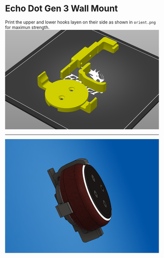 # Echo Dot Gen 3 Wall Mount

Print the upper and lower hooks layen on their side as shown in `orient.png` for maximun strength.
![print orientation](https://raw.githubusercontent.com/opcow/echo-dot-gen-3-wall-mount/main/orient.png)

---
![view 1](https://raw.githubusercontent.com/opcow/echo-dot-gen-3-wall-mount/main/view-1.png)
